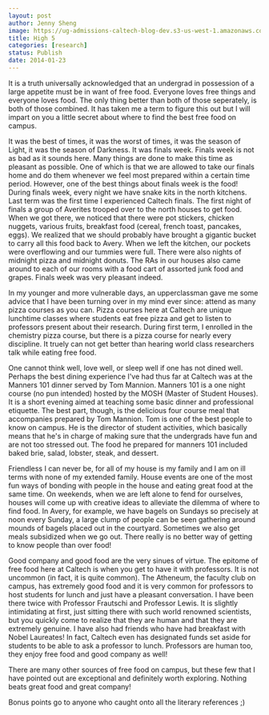 ```yaml
---
layout: post
author: Jenny Sheng
image: https://ug-admissions-caltech-blog-dev.s3-us-west-1.amazonaws.com/old_pictures/caltech_as_it_happens/6a0105349b8251970b019b051d9d05970d.jpg
title: High 5
categories: [research]
status: Publish
date: 2014-01-23
---
```



It is a truth universally acknowledged that an undergrad in possession of a large appetite must be in want of free food. Everyone loves free things and everyone loves food. The only thing better than both of those seperately, is both of those combined. It has taken me a term to figure this out but I will impart on you a little secret about where to find the best free food on campus.

It was the best of times, it was the worst of times, it was the season of Light, it was the season of Darkness. It was finals week. Finals week is not as bad as it sounds here. Many things are done to make this time as pleasant as possible. One of which is that we are allowed to take our finals home and do them whenever we feel most prepared within a certain time period. However, one of the best things about finals week is the food! During finals week, every night we have snake kits in the north kitchens. Last term was the first time I experienced Caltech finals. The first night of finals a group of Averites trooped over to the north houses to get food. When we got there, we noticed that there were pot stickers, chicken nuggets, various fruits, breakfast food (cereal, french toast, pancakes, eggs). We realized that we should probably have brought a gigantic bucket to carry all this food back to Avery. When we left the kitchen, our pockets were overflowing and our tummies were full. There were also nights of midnight pizza and midnight donuts. The RAs in our houses also came around to each of our rooms with a food cart of assorted junk food and grapes. Finals week was very pleasant indeed.

In my younger and more vulnerable days, an upperclassman gave me some advice that I have been turning over in my mind ever since: attend as many pizza courses as you can. Pizza courses here at Caltech are unique lunchtime classes where students eat free pizza and get to listen to professors present about their research. During first term, I enrolled in the chemistry pizza course, but there is a pizza course for nearly every discipline. It truely can not get better than hearing world class researchers talk while eating free food.

One cannot think well, love well, or sleep well if one has not dined well. Perhaps the best dining experience I've had thus far at Caltech was at the Manners 101 dinner served by Tom Mannion. Manners 101 is a one night course (no pun intended) hosted by the MOSH (Master of Student Houses). It is a short evening aimed at teaching some basic dinner and professional etiquette. The best part, though, is the delicious four course meal that accompanies prepared by Tom Mannion. Tom is one of the best people to know on campus. He is the director of student activities, which basically means that he's in charge of making sure that the undergrads have fun and are not too stressed out. The food he prepared for manners 101 included baked brie, salad, lobster, steak, and dessert.

Friendless I can never be, for all of my house is my family and I am on ill terms with none of my extended family. House events are one of the most fun ways of bonding with people in the house and eating great food at the same time. On weekends, when we are left alone to fend for ourselves, houses will come up with creative ideas to alleviate the dilemma of where to find food. In Avery, for example, we have bagels on Sundays so precisely at noon every Sunday, a large clump of people can be seen gathering around mounds of bagels placed out in the courtyard. Sometimes we also get meals subsidized when we go out. There really is no better way of getting to know people than over food!

Good company and good food are the very sinues of virtue. The epitome of free food here at Caltech is when you get to have it with professors. It is not uncommon (in fact, it is quite common). The Atheneum, the faculty club on campus, has extremely good food and it is very common for professors to host students for lunch and just have a pleasant conversation. I have been there twice with Professor Frautschi and Professor Lewis. It is slightly intimidating at first, just sitting there with such world renowned scientists, but you quickly come to realize that they are human and that they are extremely genuine. I have also had friends who have had breakfast with Nobel Laureates! In fact, Caltech even has designated funds set aside for students to be able to ask a professor to lunch. Professors are human too, they enjoy free food and good company as well!

There are many other sources of free food on campus, but these few that I have pointed out are exceptional and definitely worth exploring. Nothing beats great food and great company!

Bonus points go to anyone who caught onto all the literary references ;)

